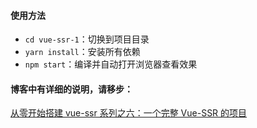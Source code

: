 #### 使用方法

*   `cd vue-ssr-1`：切换到项目目录
*   `yarn install`：安装所有依赖
*   `npm start`：编译并自动打开浏览器查看效果

#### 博客中有详细的说明，请移步：

[从零开始搭建 vue-ssr 系列之六：一个完整 Vue-SSR 的项目][16]

[16]: https://segmentfault.com/a/1190000009554693
